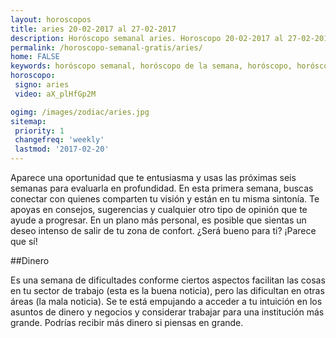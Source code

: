 ```yaml
---
layout: horoscopos
title: aries 20-02-2017 al 27-02-2017 
description: Horóscopo semanal aries. Horoscopo 20-02-2017 al 27-02-2017. Horoscopos univision gratis
permalink: /horoscopo-semanal-gratis/aries/
home: FALSE
keywords: horóscopo semanal, horóscopo de la semana, horóscopo, horóscopo gratis,horóscopos, horóscopo esperanza gracia, horoscopos aries la semana, horóscopos gratis, Tarot, Astrologia, Zodíaco, aries, horoscopo gratis
horoscopo:
 signo: aries
 video: aX_plHfGp2M

ogimg: /images/zodiac/aries.jpg
sitemap:
 priority: 1
 changefreq: 'weekly'
 lastmod: '2017-02-20'
---
```



Aparece una oportunidad que te entusiasma y usas las próximas seis semanas para evaluarla en profundidad. En esta primera semana, buscas conectar con quienes comparten tu visión y están en tu misma sintonía. Te apoyas en consejos, sugerencias y cualquier otro tipo de opinión que te ayude a progresar. En un plano más personal, es posible que sientas un deseo intenso de salir de tu zona de confort. ¿Será bueno para ti? ¡Parece que sí!

##Dinero

Es una semana de dificultades conforme ciertos aspectos facilitan las cosas en tu sector de trabajo (esta es la buena noticia), pero las dificultan en otras áreas (la mala noticia). Se te está empujando a acceder a tu intuición en los asuntos de dinero y negocios y considerar trabajar para una institución más grande. Podrías recibir más dinero si piensas en grande.